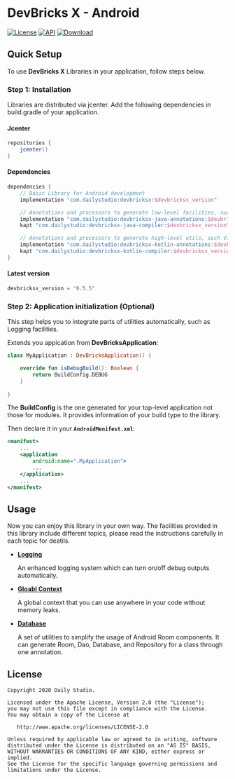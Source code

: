 # DevBricks X - Android
[![License](https://poser.pugx.org/dreamfactory/dreamfactory/license.svg)](http://www.apache.org/licenses/LICENSE-2.0) [![API](https://img.shields.io/badge/API-19%2B-brightgreen.svg?style=flat)](https://android-arsenal.com/api?level=19) [![Download](https://api.bintray.com/packages/dailystudio/maven/devbricksx/images/download.svg?version=0.5.5) ](https://bintray.com/dailystudio/maven/devbricksx/0.5.5/link)

## Quick Setup
To use **DevBricks X** Libraries in your application, follow steps below.

### Step 1: Installation
Libraries are distributed via jcenter. Add the following dependencies in build.gradle of your application.


#### Jcenter

```groovy
repositories { 
	jcenter()
}
```

#### Dependencies

```groovy
dependencies {
	// Basic Library for Android development
	implementation "com.dailystudio:devbricksx:$devbricksx_version"

	// Annotations and processors to generate low-level facilities, such as Dao, Database, etc.
 	implementation "com.dailystudio:devbricksx-java-annotations:$devbricksx_version"
 	kapt "com.dailystudio:devbricksx-java-compiler:$devbricksx_version"

	// Annotations and processors to generate high-level utils, such ViewModel, Fragment, etc.
	implementation "com.dailystudio:devbricksx-kotlin-annotations:$devbricksx_version"
	kapt "com.dailystudio:devbricksx-kotlin-compiler:$devbricksx_version"
}
```

#### Latest version

```groovy
devbricksx_version = "0.5.5"
```

### Step 2: Application initialization (Optional)
This step helps you to integrate parts of utilities automatically, such as Logging facilities. 

Extends you appication from **DevBricksApplication**:

```kotlin
class MyApplication : DevBricksApplication() {

    override fun isDebugBuild(): Boolean {
        return BuildConfig.DEBUG
    }
    
}
```
The **BuildConfig** is the one generated for your top-level application not those for modules. It provides information of your build type to the library.

Then declare it in your **`AndroidMenifest.xml`**:

``` xml
<manifest>
	...
	<application
		android:name=".MyApplication">
		...
	</application>
	...
</manifest>
```

## Usage
Now you can enjoy this library in your own way. The facilities provided in this library include different topics, please read the instructions carefully in each topic for deatils.

- [**Logging**](./docs/logging.md)

	An enhanced logging system which can turn on/off debug outputs automatically.

- [**Gloabl Context**](./docs/globalcontext.md)

	A global context that you can use anywhere in your code without memory leaks.

- [**Database**](./docs/database.md)
	
	A set of utilities to simplify the usage of Android Room components. It can generate Room, Dao, Database, and Repository for a class through one annotation.

## License
	Copyright 2020 Daily Studio.

	Licensed under the Apache License, Version 2.0 (the "License");
	you may not use this file except in compliance with the License.
	You may obtain a copy of the License at
	
	   http://www.apache.org/licenses/LICENSE-2.0
	
	Unless required by applicable law or agreed to in writing, software
	distributed under the License is distributed on an "AS IS" BASIS,
	WITHOUT WARRANTIES OR CONDITIONS OF ANY KIND, either express or implied.
	See the License for the specific language governing permissions and
	limitations under the License.